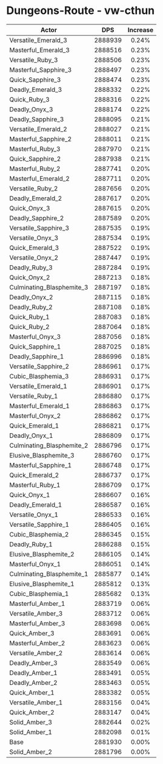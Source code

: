 # Dungeons-Route - vw-cthun
| Actor | DPS | Increase |
|---|:---:|:---:|
|Versatile_Emerald_3|2888939|0.24%|
|Masterful_Emerald_3|2888516|0.23%|
|Versatile_Ruby_3|2888506|0.23%|
|Masterful_Sapphire_3|2888497|0.23%|
|Quick_Sapphire_3|2888474|0.23%|
|Deadly_Emerald_3|2888332|0.22%|
|Quick_Ruby_3|2888316|0.22%|
|Deadly_Onyx_3|2888174|0.22%|
|Deadly_Sapphire_3|2888095|0.21%|
|Versatile_Emerald_2|2888027|0.21%|
|Masterful_Sapphire_2|2888011|0.21%|
|Masterful_Ruby_3|2887970|0.21%|
|Quick_Sapphire_2|2887938|0.21%|
|Masterful_Ruby_2|2887741|0.20%|
|Masterful_Emerald_2|2887711|0.20%|
|Versatile_Ruby_2|2887656|0.20%|
|Deadly_Emerald_2|2887617|0.20%|
|Quick_Onyx_3|2887615|0.20%|
|Deadly_Sapphire_2|2887589|0.20%|
|Versatile_Sapphire_3|2887535|0.19%|
|Versatile_Onyx_3|2887534|0.19%|
|Quick_Emerald_3|2887522|0.19%|
|Versatile_Onyx_2|2887447|0.19%|
|Deadly_Ruby_3|2887284|0.19%|
|Quick_Onyx_2|2887213|0.18%|
|Culminating_Blasphemite_3|2887197|0.18%|
|Deadly_Onyx_2|2887115|0.18%|
|Deadly_Ruby_2|2887108|0.18%|
|Quick_Ruby_1|2887083|0.18%|
|Quick_Ruby_2|2887064|0.18%|
|Masterful_Onyx_3|2887056|0.18%|
|Quick_Sapphire_1|2887025|0.18%|
|Deadly_Sapphire_1|2886996|0.18%|
|Versatile_Sapphire_2|2886961|0.17%|
|Cubic_Blasphemia_3|2886931|0.17%|
|Versatile_Emerald_1|2886901|0.17%|
|Versatile_Ruby_1|2886880|0.17%|
|Masterful_Emerald_1|2886863|0.17%|
|Masterful_Onyx_2|2886862|0.17%|
|Quick_Emerald_1|2886821|0.17%|
|Deadly_Onyx_1|2886809|0.17%|
|Culminating_Blasphemite_2|2886796|0.17%|
|Elusive_Blasphemite_3|2886760|0.17%|
|Masterful_Sapphire_1|2886748|0.17%|
|Quick_Emerald_2|2886737|0.17%|
|Masterful_Ruby_1|2886709|0.17%|
|Quick_Onyx_1|2886607|0.16%|
|Deadly_Emerald_1|2886587|0.16%|
|Versatile_Onyx_1|2886533|0.16%|
|Versatile_Sapphire_1|2886405|0.16%|
|Cubic_Blasphemia_2|2886345|0.15%|
|Deadly_Ruby_1|2886288|0.15%|
|Elusive_Blasphemite_2|2886105|0.14%|
|Masterful_Onyx_1|2886051|0.14%|
|Culminating_Blasphemite_1|2885877|0.14%|
|Elusive_Blasphemite_1|2885812|0.13%|
|Cubic_Blasphemia_1|2885682|0.13%|
|Masterful_Amber_1|2883719|0.06%|
|Versatile_Amber_3|2883712|0.06%|
|Masterful_Amber_3|2883698|0.06%|
|Quick_Amber_3|2883691|0.06%|
|Masterful_Amber_2|2883623|0.06%|
|Versatile_Amber_2|2883614|0.06%|
|Deadly_Amber_3|2883549|0.06%|
|Deadly_Amber_1|2883491|0.05%|
|Deadly_Amber_2|2883463|0.05%|
|Quick_Amber_1|2883382|0.05%|
|Versatile_Amber_1|2883156|0.04%|
|Quick_Amber_2|2883147|0.04%|
|Solid_Amber_3|2882644|0.02%|
|Solid_Amber_1|2882098|0.01%|
|Base|2881930|0.00%|
|Solid_Amber_2|2881796|0.00%|
